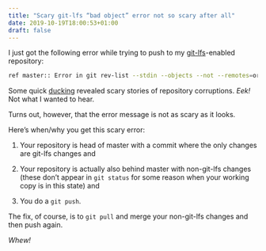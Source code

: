 ```yaml
---
title: "Scary git-lfs “bad object” error not so scary after all"
date: 2019-10-19T18:00:53+01:00
draft: false
---
```


I just got the following error while trying to push to my [git-lfs]()-enabled repository:

```sh
ref master:: Error in git rev-list --stdin --objects --not --remotes=origin --: exit status 128 fatal: bad object f895c581f0ff52b2272318105ad7bcc09b5fb8eb
```

Some quick [ducking](https://duckduckgo.com) revealed scary stories of repository corruptions. _Eek!_ Not what I wanted to hear.

Turns out, however, that the error message is not as scary as it looks.

Here’s when/why you get this scary error:

1. Your repository is head of master with a commit where the only changes are git-lfs changes and

2. Your repository is actually also behind master with non-git-lfs changes (these don’t appear in `git status` for some reason when your working copy is in this state) and

3. You do a `git push`.

The fix, of course, is to `git pull` and merge your non-git-lfs changes and then push again.

_Whew!_
